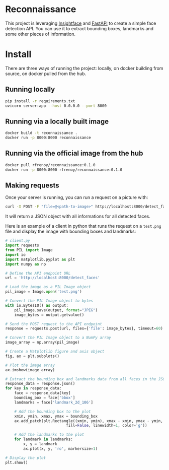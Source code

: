 # Reconnaissance

This project is leveraging [Insightface](https://github.com/deepinsight/insightface) and [FastAPI](https://github.com/tiangolo/fastapi) to create a simple face detection API. You can use it to extract bounding boxes, landmarks and some other pieces of information.

# Install

There are three ways of running the project: locally, on docker building from source, on docker pulled from the hub.

## Running locally

```bash
pip install -r requirements.txt
uvicorn server:app --host 0.0.0.0 --port 8000
```

## Running via a locally built image

```bash
docker build -t reconnaissance .
docker run -p 8000:8000 reconnaissance
```

## Running via the official image from the hub

```bash
docker pull rfrenoy/reconnaissance:0.1.0
docker run -p 8000:8000 rfrenoy/reconnaissance:0.1.0
```

## Making requests
Once your server is running, you can run a request on a picture with:
```bash
curl -X POST -F "file=@<path-to-image>" http://localhost:8000/detect_faces
```

It will return a JSON object with all informations for all detected faces.

Here is an example of a client in python that runs the request on a `test.png` file
and display the image with bounding boxes and landmarks:

```python
# client.py
import requests
from PIL import Image
import io
import matplotlib.pyplot as plt
import numpy as np

# Define the API endpoint URL
url = 'http://localhost:8000/detect_faces'

# Load the image as a PIL Image object
pil_image = Image.open('test.png')

# Convert the PIL Image object to bytes
with io.BytesIO() as output:
    pil_image.save(output, format="JPEG")
    image_bytes = output.getvalue()

# Send the POST request to the API endpoint
response = requests.post(url, files={'file': image_bytes}, timeout=60)

# Convert the PIL Image object to a NumPy array
image_array = np.array(pil_image)

# Create a Matplotlib figure and axis object
fig, ax = plt.subplots()

# Plot the image array
ax.imshow(image_array)

# Extract the bounding box and landmarks data from all faces in the JSON response
response_data = response.json()
for key in response_data:
    face = response_data[key]
    bounding_box = face['bbox']
    landmarks = face['landmark_2d_106']

    # Add the bounding box to the plot
    xmin, ymin, xmax, ymax = bounding_box
    ax.add_patch(plt.Rectangle((xmin, ymin), xmax - xmin, ymax - ymin,
                           fill=False, linewidth=1, color='g'))

    # Add the landmarks to the plot
    for landmark in landmarks:
        x, y = landmark
        ax.plot(x, y, 'ro', markersize=1)

# Display the plot
plt.show()
```
